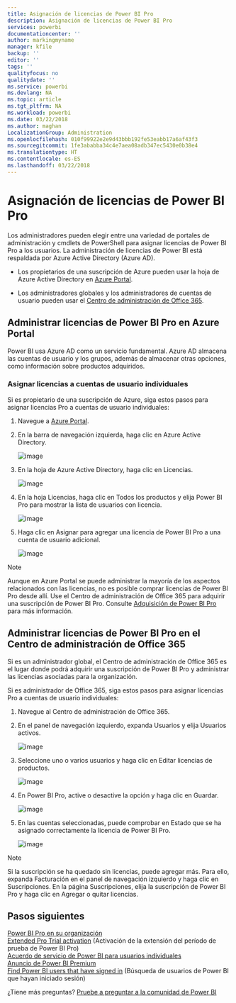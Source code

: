 ```yaml
---
title: Asignación de licencias de Power BI Pro
description: Asignación de licencias de Power BI Pro
services: powerbi
documentationcenter: ''
author: markingmyname
manager: kfile
backup: ''
editor: ''
tags: ''
qualityfocus: no
qualitydate: ''
ms.service: powerbi
ms.devlang: NA
ms.topic: article
ms.tgt_pltfrm: NA
ms.workload: powerbi
ms.date: 03/22/2018
ms.author: maghan
LocalizationGroup: Administration
ms.openlocfilehash: 010f99922e2e9d43bbb192fe53eabb17a6af43f3
ms.sourcegitcommit: 1fe3ababba34c4e7aea08adb347ec5430e0b38e4
ms.translationtype: HT
ms.contentlocale: es-ES
ms.lasthandoff: 03/22/2018
---
```

# <a name="assigning-power-bi-pro-licenses"></a>Asignación de licencias de Power BI Pro

Los administradores pueden elegir entre una variedad de portales de administración y cmdlets de PowerShell para asignar licencias de Power BI Pro a los usuarios. La administración de licencias de Power BI está respaldada por Azure Active Directory (Azure AD).

* Los propietarios de una suscripción de Azure pueden usar la hoja de Azure Active Directory en [Azure Portal](https://ms.portal.azure.com/#@microsoft.onmicrosoft.com/dashboard/private/39bc3cf7-31a4-43f6-954c-f2d69ca2f0). 

* Los administradores globales y los administradores de cuentas de usuario pueden usar el [Centro de administración de Office 365](https://portal.office.com/AdminPortal/Home#/homepage).

## <a name="managing-power-bi-pro-licenses-in-the-azure-portal"></a>Administrar licencias de Power BI Pro en Azure Portal

Power BI usa Azure AD como un servicio fundamental. Azure AD almacena las cuentas de usuario y los grupos, además de almacenar otras opciones, como información sobre productos adquiridos.

### <a name="assigning-licenses-to-individual-user-accounts"></a>Asignar licencias a cuentas de usuario individuales

Si es propietario de una suscripción de Azure, siga estos pasos para asignar licencias Pro a cuentas de usuario individuales:

1. Navegue a [Azure Portal](https://ms.portal.azure.com/#@microsoft.onmicrosoft.com/dashboard/private/39bc3cf7-31a4-43f6-954c-f2d69ca2f0). 

2. En la barra de navegación izquierda, haga clic en Azure Active Directory.

    ![image](media/service-assigning-power-bi-pro-licenses/service-assigning-power-bi-pro-licenses-01.png)

3. En la hoja de Azure Active Directory, haga clic en Licencias.

    ![image](media/service-assigning-power-bi-pro-licenses/service-assigning-power-bi-pro-licenses-02.png)

4. En la hoja Licencias, haga clic en Todos los productos y elija Power BI Pro para mostrar la lista de usuarios con licencia.

    ![image](media/service-assigning-power-bi-pro-licenses/service-assigning-power-bi-pro-licenses-03.png)

5. Haga clic en Asignar para agregar una licencia de Power BI Pro a una cuenta de usuario adicional.

    ![image](media/service-assigning-power-bi-pro-licenses/service-assigning-power-bi-pro-licenses-04.png)

> [!NOTE]
> Aunque en Azure Portal se puede administrar la mayoría de los aspectos relacionados con las licencias, no es posible comprar licencias de Power BI Pro desde allí. Use el Centro de administración de Office 365 para adquirir una suscripción de Power BI Pro. Consulte [Adquisición de Power BI Pro](https://docs.microsoft.com/en-us/power-bi/service-admin-purchasing-power-bi-pro) para más información.
>

## <a name="managing-power-bi-pro-licenses-in-the-office-365-admin-center"></a>Administrar licencias de Power BI Pro en el Centro de administración de Office 365

Si es un administrador global, el Centro de administración de Office 365 es el lugar donde podrá adquirir una suscripción de Power BI Pro y administrar las licencias asociadas para la organización.

Si es administrador de Office 365, siga estos pasos para asignar licencias Pro a cuentas de usuario individuales:

1. Navegue al Centro de administración de Office 365.

2. En el panel de navegación izquierdo, expanda Usuarios y elija Usuarios activos.

    ![image](media/service-assigning-power-bi-pro-licenses/service-assigning-power-bi-pro-licenses-05.png)

3. Seleccione uno o varios usuarios y haga clic en Editar licencias de productos.

    ![image](media/service-assigning-power-bi-pro-licenses/service-assigning-power-bi-pro-licenses-06.png)

4. En Power BI Pro, active o desactive la opción y haga clic en Guardar.

    ![image](media/service-assigning-power-bi-pro-licenses/service-assigning-power-bi-pro-licenses-07.png)

5. En las cuentas seleccionadas, puede comprobar en Estado que se ha asignado correctamente la licencia de Power BI Pro.

    ![image](media/service-assigning-power-bi-pro-licenses/service-assigning-power-bi-pro-licenses-08.png)

> [!NOTE]
> Si la suscripción se ha quedado sin licencias, puede agregar más. Para ello, expanda Facturación en el panel de navegación izquierdo y haga clic en Suscripciones. En la página Suscripciones, elija la suscripción de Power BI Pro y haga clic en Agregar o quitar licencias.
>

## <a name="next-steps"></a>Pasos siguientes
[Power BI Pro en su organización](service-admin-power-bi-pro-in-your-organization.md)
</br>
[Extended Pro Trial activation](service-extended-pro-trial.md) (Activación de la extensión del período de prueba de Power BI Pro)
</br>
[Acuerdo de servicio de Power BI para usuarios individuales](https://powerbi.microsoft.com/terms-of-service/)
</br>
[Anuncio de Power BI Premium](https://aka.ms/pbipremium-announcement)
</br>
[Find Power BI users that have signed in](service-admin-access-usage.md) (Búsqueda de usuarios de Power BI que hayan iniciado sesión)

¿Tiene más preguntas? [Pruebe a preguntar a la comunidad de Power BI](https://community.powerbi.com/)
